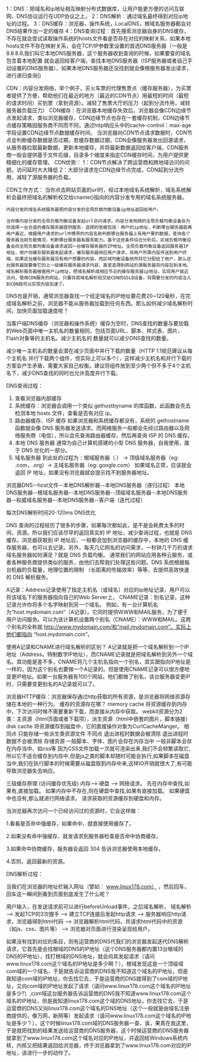 
1：DNS：把域名和ip地址相互映射分布式数据库，让用户能更方便的访问互联网，DNS协议运行在UDP协议之上。
2：DNS解析：通过域名最终得到对应ip地址的过程。
3：DNS缓存：浏览器，操作系统，LocalDNS，根域名服务器都会对DNS结果作出一定的缓存
4：DNS查询过程：首先搜索浏览器自身的DNS缓存，不存在就会尝试读取操作系统的hosts文件看是否存在对应的映射关系，如果本地hosts文件不存在映射关系，会在TCP/IP参数里设置的首选DNS服务器（一般是8.8.8.8,我们叫它本地DNS服务器，这个服务器收到查询的时候，如果要查的域名包含着本地配置
就会返回给客户端，查找本地DNS服务器（ISP服务器或者自己手动设置的DNS服务器），如果本地DNS服务器还没找到就会像根服务器发出请求，进行递归查询()

CDN：内容分发网络，举个例子，买火车票的代理售票点（缓存服务器），为买票者提供了方便，帮助他们在最近的地方（最近的CDN节点）用最短的时间（最短的请求时间）买到票（拿到资源）。减轻了售票大厅的压力（起到分流作用，减轻服务器负载压力）
CDN缓存：在浏览器本地缓存失效后，浏览器会像CDN边缘节点发起请求，类似浏览器缓存，CDN边缘节点也存在一套缓存机制，CDN边缘节点缓存策略因服务商不同而不同，通过http响应头中的cache-control：max-age字段设置CDN边缘节点数据缓存时间。
当浏览器向CDN节点请求数据时，CDN节点会判断缓存数据是否过期，若缓存数据过期，CDN会像服务器发出回源请求，从服务器拉取最新数据，更新本地缓存，并将最新数据返回给客户端，CDN服务商一般会提供基于文件后缀，目录多个维度来指定CDN缓存时间，为用户提供更精细化的缓存管理。
CDN优势：
    1：CDN节点解决了跨运营商和跨地域访问的问题，访问延时大大降低
    2：大部分请求在CDN边缘节点完成，CDN起到分流作用，减轻了源服务器的负载。

CDN工作方式：
    当你点击网站页面的url时，经过本地域名系统解析，域名系统解析会最终把域名的解析权交给cname()指向的内容分发专用的域名系统服务器。

    内容分发的域名系统服务器把内容分发的全局负载均衡设备ip地址返回给用户。
    
    当你像内容分发的全局负载均衡设备发起url访问请求，内容分发网络的全局负载均衡设备会为你选择一台合适的缓存服务器提供服务，选择的依据包括：用户的ip地址，判断哪台服务器距离用户最近，根据用户请求的url中携带的内容名称判断哪台服务器上有用户要的数据，查询各个服务器当前负载情况，判断哪台服务器有服务能力。基于这些条件综合分析后，区域负载均衡设备会向全局负载均衡设备请求返回一台缓存服务器的IP地址。全局负载均衡设备返回服务器IP地址，用户向缓存服务器发起请求，缓存服务器响应用户请求，将用户所需内容传送到用户终端，如果这台缓存服务器没有用户想要的内容，而区域均衡设备依然将它分配给了用户，那么这台服务器就要像它的上一级缓存服务器请求内容，直至追溯到网站的源服务器将内容拉到本地。域名解析服务器根据用户ip地址，把域名解析成相应节点的缓存服务器ip地址，实现用户就近访问，使用CDN服务的网站，只要将其域名解析权交给CDN的GSLB设备，将需要分发的内容注入到CDN就可以实现内容加速了。

DNS也是开销，通常浏览器查找一个给定域名的IP地址要花费20~120毫秒，在完成域名解析之前，浏览器不能从服务器加载到任何东西。那么如何减少域名解析时间，加快页面加载速度呢？

当客户端DNS缓存（浏览器和操作系统）缓存为空时，DNS查找的数量与要加载的Web页面中唯一主机名的数量相同，包括页面URL、脚本、样式表、图片、Flash对象等的主机名。减少主机名的 数量就可以减少DNS查找的数量。

减少唯一主机名的数量会潜在减少页面中并行下载的数量（HTTP 1.1规范建议从每个主机名
并行下载两个组件，但实际上可以多个），这样减少主机名和并行下载的方案会产生矛盾，需要大家自己权衡。建议将组件放到至少两个但不多于4个主机名下，减少DNS查找的同时也允许高度并行下载。

DNS查询过程：
1. 查看浏览器内部缓存
2. 系统缓存：浏览器会调用一个类似 gethostbyname 的库函数，此函数会先去检测本地 hosts 文件，查看是否有对应 ip。
3. 路由器缓存、ISP 缓存
如果浏览器和系统缓存都没有，系统的 gethostname 函数就会像 DNS 服务器发送请求。而网络服务一般都会先经过路由器以及网络服务商（电信），所以会先查询路由器缓存，然后再查询 ISP 的 DNS 缓存。
4. 本地 DNS 服务器
通常为自己计算机搭建的小型 DNS 服务器，自我使用，属于 DNS 优化的一部分。
5. 域名服务器
到此处的过程为：根域服务器（.） -> 顶级域名服务器（eg: .com，.org）->
主域名服务器（eg: google.com）
如果域名正常，应该就会返回 IP 地址，如果没有浏览器就会提示找不到服务器地址。

浏览器DNS--host文件--本地DNS解析器--本地DNS服务器（递归过程）
本地DNS服务器--根域名服务器--本地DNS服务器--顶级域名服务器--本地DNS服务器--权威域名服务器--本地DNS服务器--客户端（迭代过程）

每次DNS解析时间20-120ms
DNS优化

DNS 查询的过程经历了很多的步骤，如果每次都如此，是不是会耗费太多的时间，资源。所以我们应该尽早的返回真实的 IP 地址，减少查询过程，也就是 DNS 缓存。浏览器获取到 IP 地址后，一般都会加到浏览器的缓存中，本地的 DNS 缓存服务器，也可以去记录。另外，每天几亿网名的访问需求，一秒钟几千万的请求域名服务器如何满足？就是 DNS 负载均衡。
通常我们的网站应用各种云服务，或者各种服务商提供类似的服务，由他们去帮我们处理这些问题。DNS 系统根据每台机器的负载量，地理位置的限制
（长距离的传输效率）等等，去提供高效快速的 DNS 解析服务。



A记录：Address记录使用了指定主机名（或域名）对应的ip地址记录，用户可以将该域名下的服务器指向自己的Web Server上，
CNAME记录：别名记录，这种记录允许你将多个名字映射到另一个域名。
例如，有一台计算机名为“host.mydomain.com”（A记录）。它同时提供WWW和MAIL服务，为了便于用户访问服务。可以为该计算机设置两个别名（CNAME）：WWW和MAIL。这两个别名的全称就 http://www.mydomain.com/和“mail.mydomain.com”。实际上他们都指向 “host.mydomain.com”。

使用A记录和CNAME进行域名解析的区别？
A记录就是把一个域名解析到一个IP地址（Address，特制数字IP地址），而CNAME记录就是把域名解析到另外一个域名。其功能是差不多，CNAME将几个主机名指向一个别名，其实跟指向IP地址是一样的，因为这个别名也要做一个A记录的。但是使用CNAME记录可以很方便地变更IP地址。如果一台服务器有100个网站，他们都做了别名，该台服务器变更IP时，只需要变更别名的A记录就可以了。

浏览器HTTP缓存：浏览器保存通过http获取的所有资源，是浏览器将网络资源存储在本地的一种行为。
缓存的资源存在哪？
memory cache 将资源缓存到内存中，下次访问时候不需要重新下载，而直接从内存中获取。
webkit资源分为2类：主资源（html页面或者下载项），派生资源（html中嵌套的图片，脚本链接）
disk cache 将资源缓存到磁盘中，它的直接操作对象为CurlCacheManger。
相同点	只能存储一些派生类资源文件
不同点	退出进程时数据会被清除	退出进程时数据不会被清除
存储资源	一般脚本、字体、图片会存在内存当中	一般非脚本会存在内存当中，如css等
因为CSS文件加载一次就可渲染出来,我们不会频繁读取它,所以它不适合缓存到内存中,但是js之类的脚本却随时可能会执行,如果脚本在磁盘当中,我们在执行脚本的时候需要从磁盘取到内存中来,这样IO开销就很大了,有可能导致浏览器失去响应。

三级缓存原理 (访问缓存优先级) 内存--> 硬盘 --> 网络请求。
先在内存中查找,如果有,直接加载。
如果内存中不存在,则在硬盘中查找,如果有直接加载。
如果硬盘中也没有,那么就进行网络请求。
请求获取的资源缓存到硬盘和内存。

当浏览器再次访问一个已经访问过的资源时，它会这样做：

1.看看是否命中强缓存，如果命中，就直接使用缓存了。

2.如果没有命中强缓存，就发请求到服务器检查是否命中协商缓存。

3.如果命中协商缓存，服务器会返回 304 告诉浏览器使用本地缓存。

4.否则，返回最新的资源。

DNS解析过程：

当我们在浏览器的地址栏输入网址（譬如： www.linux178.com） ，然后回车，回车这一瞬间到看到页面到底发生了什么呢？

用户输入，在发送请求前可以进行beforeUnload事件，之后域名解析，
域名解析 –> 发起TCP的3次握手 –> 建立TCP连接后发起http请求 –> 服务器响应http请求，浏览器得到html代码 –> 浏览器解析html代码，并请求html代码中的资源（如js、css、图片等） –> 浏览器对页面进行渲染呈现给用户。

如果没有找到对应的条目，则有运营商的DNS代我们的浏览器发起迭代DNS解析请求，它首先是会找根域的DNS的IP地址（这个DNS服务器都内置13台根域的DNS的IP地址），找打根域的DNS地址，就会向其发起请求（请问www.linux178.com这个域名的IP地址是多少啊？），根域发现这是一个顶级域com域的一个域名，于是就告诉运营商的DNS我不知道这个域名的IP地址，但是我知道com域的IP地址，你去找它去，于是运营商的DNS就得到了com域的IP地址，又向com域的IP地址发起了请求（请问www.linux178.com这个域名的IP地址是多少?）,com域这台服务器告诉运营商的DNS我不知道www.linux178.com这个域名的IP地址，但是我知道linux178.com这个域的DNS地址，你去找它去，于是运营商的DNS又向linux178.com这个域名的DNS地址（这个一般就是由域名注册商提供的，像万网，新网等）发起请求（请问www.linux178.com这个域名的IP地址是多少？），这个时候linux178.com域的DNS服务器一查，诶，果真在我这里，于是就把找到的结果发送给运营商的DNS服务器，这个时候运营商的DNS服务器就拿到了www.linux178.com这个域名对应的IP地址，并返回给Windows系统内核，内核又把结果返回给浏览器，终于浏览器拿到了www.linux178.com对应的IP地址，该进行一步的动作了。